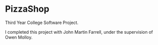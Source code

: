 # PizzaShop
Third Year College Software Project.

I completed this project with John Martin Farrell, under the supervision of Owen Molloy.
